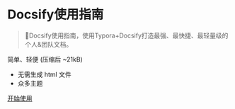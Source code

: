 <!-- _coverpage.md -->

# Docsify使用指南

> 💪Docsify使用指南，使用Typora+Docsify打造最强、最快捷、最轻量级的个人&团队文档。

 简单、轻便 (压缩后 ~21kB)

- 无需生成 html 文件
- 众多主题

[开始使用](/README.md)
